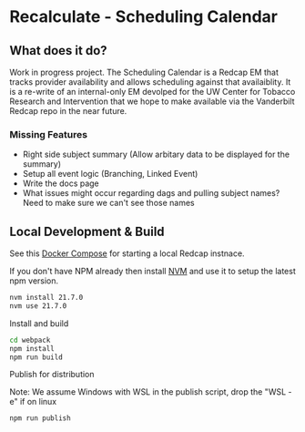# Recalculate - Scheduling Calendar

## What does it do?

Work in progress project. The Scheduling Calendar is a Redcap EM that tracks provider availability and allows scheduling against that availaiblity. It is a re-write of an internal-only EM devolped for the UW Center for Tobacco Research and Intervention that we hope to make available via the Vanderbilt Redcap repo in the near future.

### Missing Features

* Right side subject summary (Allow arbitary data to be displayed for the summary)
* Setup all event logic (Branching, Linked Event)
* Write the docs page
* What issues might occur regarding dags and pulling subject names? Need to make sure we can't see those names

## Local Development & Build

See this [Docker Compose](https://github.com/123andy/redcap-docker-compose) for starting a local Redcap instnace.

If you don't have NPM already then install [NVM](https://github.com/nvm-sh/nvm) and use it to setup the latest npm version.

```sh
nvm install 21.7.0
nvm use 21.7.0
```

Install and build

```sh
cd webpack
npm install
npm run build
```

Publish for distribution

Note: We assume Windows with WSL in the publish script, drop the "WSL -e" if on linux

```sh
npm run publish
```
